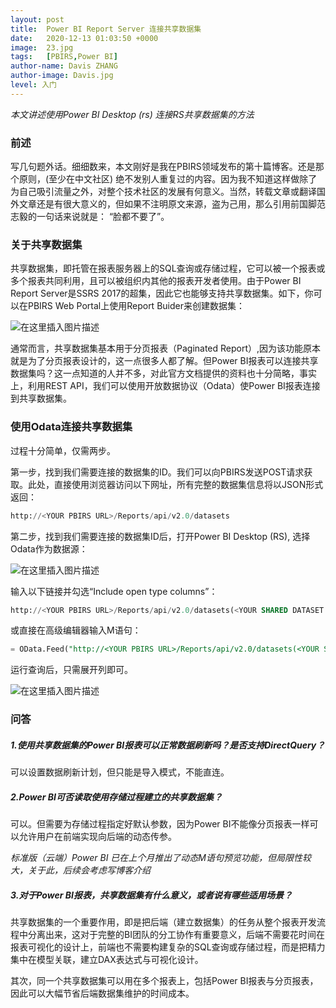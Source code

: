 ```yaml
---
layout: post
title:  Power BI Report Server 连接共享数据集
date:   2020-12-13 01:03:50 +0000
image:  23.jpg
tags:   [PBIRS,Power BI]
author-name: Davis ZHANG
author-image: Davis.jpg
level: 入门
---
```


*本文讲述使用Power BI Desktop (rs) 连接RS共享数据集的方法*

### 前述

写几句题外话。细细数来，本文刚好是我在PBIRS领域发布的第十篇博客。还是那个原则，(至少在中文社区) 绝不发别人重复过的内容。因为我不知道这样做除了为自己吸引流量之外，对整个技术社区的发展有何意义。当然，转载文章或翻译国外文章还是有很大意义的，但如果不注明原文来源，盗为己用，那么引用前国脚范志毅的一句话来说就是： “脸都不要了”。

### 关于共享数据集

共享数据集，即托管在报表服务器上的SQL查询或存储过程，它可以被一个报表或多个报表共同利用，且可以被组织内其他的报表开发者使用。由于Power BI Report Server是SSRS 2017的超集，因此它也能够支持共享数据集。如下，你可以在PBIRS Web Portal上使用Report Buider来创建数据集：

![在这里插入图片描述](https://img-blog.csdnimg.cn/20201213003626286.png?x-oss-process=image/watermark,type_ZmFuZ3poZW5naGVpdGk,shadow_10,text_RC1CSSB8IERhdmlzIG9uIEJJ,size_16,color_FFFFFF,t_70)

通常而言，共享数据集基本用于分页报表（Paginated Report）,因为该功能原本就是为了分页报表设计的，这一点很多人都了解。但Power BI报表可以连接共享数据集吗？这一点知道的人并不多，对此官方文档提供的资料也十分简略，事实上，利用REST API，我们可以使用开放数据协议（Odata）使Power BI报表连接到共享数据集。

### 使用Odata连接共享数据集

过程十分简单，仅需两步。

第一步，找到我们需要连接的数据集的ID。我们可以向PBIRS发送POST请求获取。此处，直接使用浏览器访问以下网址，所有完整的数据集信息将以JSON形式返回：

```SQL
http://<YOUR PBIRS URL>/Reports/api/v2.0/datasets
```

第二步，找到我们需要连接的数据集ID后，打开Power BI Desktop (RS), 选择Odata作为数据源：

![在这里插入图片描述](https://img-blog.csdnimg.cn/2020121301011774.png?x-oss-process=image/watermark,type_ZmFuZ3poZW5naGVpdGk,shadow_10,text_RC1CSSB8IERhdmlzIG9uIEJJ,size_16,color_FFFFFF,t_70)

输入以下链接并勾选“Include open type columns”：

```SQL
http://<YOUR PBIRS URL>/Reports/api/v2.0/datasets(<YOUR SHARED DATASET ID>)/data
```

或直接在高级编辑器输入M语句：

```SQL
= OData.Feed("http://<YOUR PBIRS URL>/Reports/api/v2.0/datasets(<YOUR SHARED DATASET ID>)/data", null, [Implementation="2.0", MoreColumns=true])
```

运行查询后，只需展开列即可。

![在这里插入图片描述](https://img-blog.csdnimg.cn/20201213012230669.png)

### 问答

##### 1.使用共享数据集的Power BI报表可以正常数据刷新吗？是否支持DirectQuery？

可以设置数据刷新计划，但只能是导入模式，不能直连。

##### 2.Power BI可否读取使用存储过程建立的共享数据集？

可以。但需要为存储过程指定好默认参数，因为Power BI不能像分页报表一样可以允许用户在前端实现向后端的动态传参。

*标准版（云端）Power BI 已在上个月推出了动态M语句预览功能，但局限性较大，关于此，后续会考虑写博客介绍*

##### 3.对于Power BI报表，共享数据集有什么意义，或者说有哪些适用场景？

共享数据集的一个重要作用，即是把后端（建立数据集）的任务从整个报表开发流程中分离出来，这对于完整的BI团队的分工协作有重要意义，后端不需要花时间在报表可视化的设计上，前端也不需要构建复杂的SQL查询或存储过程，而是把精力集中在模型关联，建立DAX表达式与可视化设计。

其次，同一个共享数据集可以用在多个报表上，包括Power BI报表与分页报表，因此可以大幅节省后端数据集维护的时间成本。




